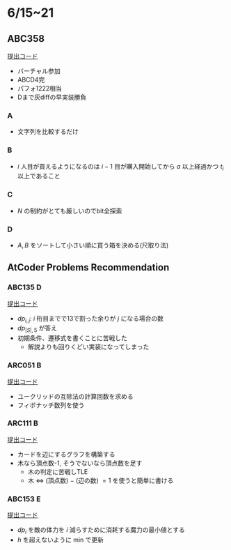 # 6/15~21

## ABC358

[提出コード](https://atcoder.jp/contests/abc358/submissions?f.Task=&f.LanguageName=&f.Status=&f.User=dye8128)

- バーチャル参加
- ABCD4完
- パフォ1222相当
- Dまで灰diffの早実装勝負

### A

- 文字列を比較するだけ

### B

- $i$ 人目が買えるようになるのは $i-1$ 目が購入開始してから $a$ 以上経過かつ $t_i$ 以上であること

### C

- $N$ の制約がとても厳しいのでbit全探索

### D

- $A, B$ をソートして小さい順に買う箱を決める(尺取り法)

## AtCoder Problems Recommendation

### ABC135 D

[提出コード](https://atcoder.jp/contests/abc135/submissions/54659055)

- $dp_{i,j}$: $i$ 桁目までで13で割った余りが $j$ になる場合の数
- $dp_{|S|,5}$ が答え
- 初期条件、遷移式を書くことに苦戦した
  - 解説よりも回りくどい実装になってしまった

### ARC051 B

[提出コード](https://atcoder.jp/contests/arc051/submissions/54678039)

- ユークリッドの互除法の計算回数を求める
- フィボナッチ数列を使う

### ARC111 B

[提出コード](https://atcoder.jp/contests/arc111/submissions/54741921)

- カードを辺にするグラフを構築する
- 木なら頂点数-1, そうでないなら頂点数を足す
  - 木の判定に苦戦しTLE
  - 木 $\Leftrightarrow$ (頂点数) $-$ (辺の数) $=1$ を使うと簡単に書ける

### ABC153 E

[提出コード](https://atcoder.jp/contests/abc153/submissions/54766430)

- $dp_i$ を敵の体力を $i$ 減らすために消耗する魔力の最小値とする
- $h$ を超えないように min で更新

